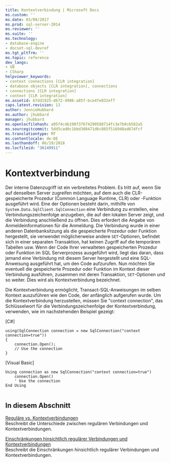 ```yaml
---
title: Kontextverbindung | Microsoft Docs
ms.custom: ''
ms.date: 03/09/2017
ms.prod: sql-server-2014
ms.reviewer: ''
ms.suite: ''
ms.technology:
- database-engine
- docset-sql-devref
ms.tgt_pltfrm: ''
ms.topic: reference
dev_langs:
- VB
- CSharp
helpviewer_keywords:
- context connections [CLR integration]
- database objects [CLR integration], connections
- connections [CLR integration]
- context [CLR integration]
ms.assetid: 67dd1925-d672-4986-a85f-bce4fe832ef7
caps.latest.revision: 13
author: JennieHubbard
ms.author: jhubbard
manager: jhubbard
ms.openlocfilehash: a95f4c4b190f37674290588714fc3e7b0c6582a5
ms.sourcegitcommit: 5dd5cad0c1bbd308471d6c885f516948ad67dfcf
ms.translationtype: MT
ms.contentlocale: de-DE
ms.lasthandoff: 06/19/2018
ms.locfileid: "36149911"
---
```

# <a name="context-connection"></a>Kontextverbindung
  Der interne Datenzugriff ist ein verbreitetes Problem. Es tritt auf, wenn Sie auf denselben Server zugreifen möchten, auf dem auch die CLR-gespeicherte Prozedur (Common Language Runtime, CLR) oder -Funktion ausgeführt wird. Eine der Optionen besteht darin, mithilfe von `System.Data.SqlClient.SqlConnection` eine Verbindung zu erstellen, eine Verbindungszeichenfolge anzugeben, die auf den lokalen Server zeigt, und die Verbindung anschließend zu öffnen. Dies erfordert die Angabe von Anmeldeinformationen für die Anmeldung. Die Verbindung wurde in einer anderen Datenbanksitzung als die gespeicherte Prozedur oder Funktion hergestellt, sie verwendet möglicherweise andere `SET`-Optionen, befindet sich in einer separaten Transaktion, hat keinen Zugriff auf die temporären Tabellen usw. Wenn der Code Ihrer verwalteten gespeicherten Prozedur oder Funktion im SQL Serverprozess ausgeführt wird, liegt das daran, dass jemand eine Verbindung mit diesem Server hergestellt und eine SQL-Anweisung ausgeführt hat, um den Code aufzurufen. Nun möchten Sie eventuell die gespeicherte Prozedur oder Funktion im Kontext dieser Verbindung ausführen, zusammen mit deren Transaktion, `SET`-Optionen und so weiter. Dies wird als Kontextverbindung bezeichnet.  
  
 Die Kontextverbindung ermöglicht, Transact-SQL-Anweisungen im selben Kontext auszuführen wie den Code, der anfänglich aufgerufen wurde. Um die Kontextverbindung herzustellen, müssen Sie "context connection", das Schlüsselwort für die Verbindungszeichenfolge der Kontextverbindung, verwenden, wie im nachstehenden Beispiel gezeigt:  
  
 [C#]  
  
```  
using(SqlConnection connection = new SqlConnection("context connection=true"))   
{  
    connection.Open();  
    // Use the connection  
}  
```  
  
 [Visual Basic]  
  
```  
Using connection as new SqlConnection("context connection=true")  
    connection.Open()  
    ' Use the connection  
End Using  
  
```  
  
## <a name="in-this-section"></a>In diesem Abschnitt  
 [Reguläre vs. Kontextverbindungen](context-connections-vs-regular-connections.md)  
 Beschreibt die Unterschiede zwischen regulären Verbindungen und Kontextverbindungen.  
  
 [Einschränkungen hinsichtlich regulärer Verbindungen und Kontextverbindungen](context-connections-and-regular-connections-restrictions.md)  
 Beschreibt die Einschränkungen hinsichtlich regulärer Verbindungen und Kontextverbindungen.  
  
  